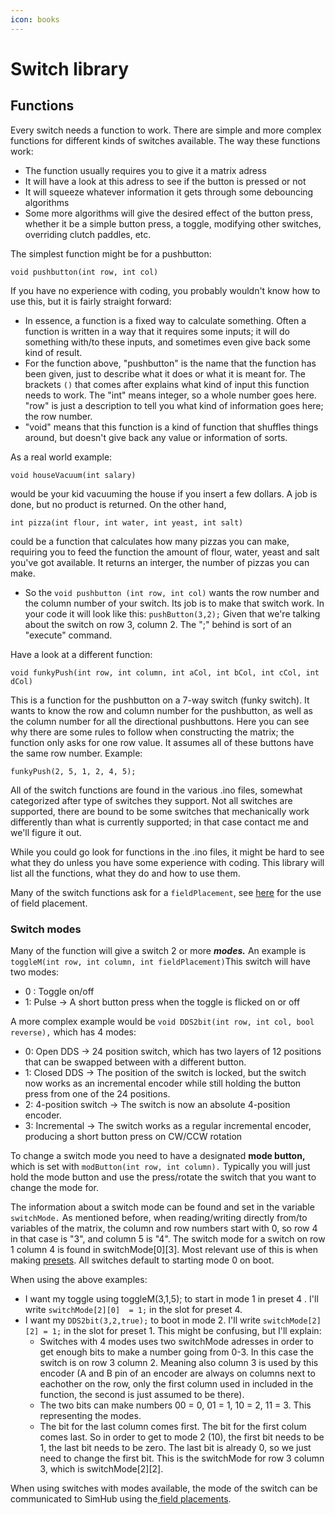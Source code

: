 ```yaml
---
icon: books
---
```


# Switch library

## Functions

Every switch needs a function to work. There are simple and more complex functions for different kinds of switches available. The way these functions work:

* The function usually requires you to give it a matrix adress
* It will have a look at this adress to see if the button is pressed or not
* It will squeeze whatever information it gets through some debouncing algorithms
* Some more algorithms will give the desired effect of the button press, whether it be a simple button press, a toggle, modifying other switches, overriding clutch paddles, etc.

The simplest function might be for a pushbutton:

`void pushbutton(int row, int col)`

If you have no experience with coding, you probably wouldn't know how to use this, but it is fairly straight forward:

* In essence, a function is a fixed way to calculate something. Often a function is written in a way that it requires some inputs; it will do something with/to these inputs, and sometimes even give back some kind of result.
* For the function above, "pushbutton" is the name that the function has been given, just to describe what it does or what it is meant for. The brackets `()` that comes after explains what kind of input this function needs to work. The "int" means integer, so a whole number goes here. "row" is just a description to tell you what kind of information goes here; the row number.
* "void" means that this function is a kind of function that shuffles things around, but doesn't give back any value or information of sorts.

As a real world example:

`void houseVacuum(int salary)`

would be your kid vacuuming the house if you insert a few dollars. A job is done, but no product is returned. On the other hand,

`int pizza(int flour, int water, int yeast, int salt)`

could be a function that calculates how many pizzas you can make, requiring you to feed the function the amount of flour, water, yeast and salt you've got available. It returns an interger, the number of pizzas you can make.

* So the `void pushbutton (int row, int col)` wants the row number and the column number of your switch. Its job is to make that switch work. In your code it will look like this: `pushButton(3,2);` Given that we're talking about the switch on row 3, column 2. The ";" behind is sort of an "execute" command.

Have a look at a different function:

`void funkyPush(int row, int column, int aCol, int bCol, int cCol, int dCol)`

This is a function for the pushbutton on a 7-way switch (funky switch). It wants to know the row and column number for the pushbutton, as well as the column number for all the directional pushbuttons. Here you can see why there are some rules to follow when constructing the matrix; the function only asks for one row value. It assumes all of these buttons have the same row number. Example:

`funkyPush(2, 5, 1, 2, 4, 5);`

All of the switch functions are found in the various .ino files, somewhat categorized after type of switches they support. Not all switches are supported, there are bound to be some switches that mechanically work differently than what is currently supported; in that case contact me and we'll figure it out.

While you could go look for functions in the .ino files, it might be hard to see what they do unless you have some experience with coding. This library will list all the functions, what they do and how to use them.

Many of the switch functions ask for a `fieldPlacement`, see [here](../3.-coding/advanced/field-placement.md) for the use of field placement.

### Switch modes

Many of the function will give a switch 2 or more _**modes.**_ An example is `toggleM(int row, int column, int fieldPlacement)`This switch will have two modes:

* 0 : Toggle on/off
* 1: Pulse -> A short button press when the toggle is flicked on or off

A more complex example would be `void DDS2bit(int row, int col, bool reverse),` which has 4 modes:

* 0: Open DDS -> 24 position switch, which has two layers of 12 positions that can be swapped between with a different button.
* 1: Closed DDS -> The position of the switch is locked, but the switch now works as an incremental encoder while still holding the button press from one of the 24 positions.
* 2: 4-position switch -> The switch is now an absolute 4-position encoder.
* 3: Incremental -> The switch works as a regular incremental encoder, producing a short button press on CW/CCW rotation

To change a switch mode you need to have a designated **mode button,** which is set with `modButton(int row, int column).` Typically you will just hold the mode button and use the press/rotate the switch that you want to change the mode for.&#x20;

The information about a switch mode can be found and set in the variable `switchMode.` As mentioned before, when reading/writing directly from/to variables of the matrix, the column and row numbers start with 0, so row 4 in that case is "3", and column 5 is "4". The switch mode for a switch on row 1 column 4 is found in switchMode\[0]\[3]. Most relevant use of this is when making [presets](../3.-coding/advanced/presets/). All switches default to starting mode 0 on boot.&#x20;

When using the above examples:

* I want my toggle using toggleM(3,1,5); to start in mode 1 in preset 4 . I'll write `switchMode[2][0]  = 1;` in the slot for preset 4.&#x20;
* I want my `DDS2bit(3,2,true);` to boot in mode 2. I'll write `switchMode[2][2] = 1;` in the slot for preset 1.  This might be confusing, but I'll explain:
  * Switches with 4 modes uses two switchMode adresses in order to get enough bits to make a number going from 0-3. In this case the switch is on row 3 column 2. Meaning also column 3 is used by this encoder (A and B pin of an encoder are always on columns next to eachother on the row, only the first column used in included in the function, the second is just assumed to be there).&#x20;
  * The two bits can make numbers 00 = 0, 01 = 1, 10 = 2, 11 = 3. This representing the modes.&#x20;
  * The bit for the last column comes first. The bit for the first colum comes last. So in order to get to mode 2 (10), the first bit needs to be 1, the last bit needs to be zero. The last bit is already 0, so we just need to change the first bit. This is the switchMode for row 3 column 3, which is switchMode\[2]\[2].&#x20;

When using switches with modes available, the mode of the switch can be communicated to SimHub using the[ field placements](../3.-coding/advanced/field-placement.md).&#x20;

